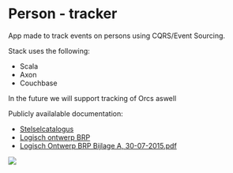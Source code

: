 # Person - tracker

App made to track events on persons using CQRS/Event Sourcing.

Stack uses the following:

 - Scala
 - Axon
 - Couchbase

In the future we will support tracking of Orcs aswell

Publicly availalable documentation:

 - [Stelselcatalogus](http://www.digitaleoverheid.nl/onderwerpen/stelselinformatiepunt/stelsel-van-basisregistraties/stelselvoorzieningen/stelselcatalogus/authentieke-gegevens)
 - [Logisch ontwerp BRP](http://www.operatiebrp.nl/afnemers/logisch-ontwerp-brp)
 - [Logisch Ontwerp BRP Bijlage A, 30-07-2015.pdf](http://www.operatiebrp.nl/operatie-brp/nieuws/bijlage-gegevenswoordenboek-logisch-ontwerp-brp-gepubliceerd)

![](http://vignette1.wikia.nocookie.net/dragons-crown/images/b/bf/Orc.png/revision/latest?cb=20140311062419)
